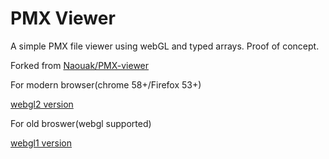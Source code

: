 # PMX Viewer

A simple PMX file viewer using webGL and typed arrays. Proof of concept.

Forked from [Naouak/PMX-viewer](https://github.com/Naouak/PMX-viewer)

For modern browser(chrome 58+/Firefox 53+)

[webgl2 version](http://aicdg.com/PMX-viewer-webgl2/)

For old broswer(webgl supported)

[webgl1 version](http://aicdg.com/PMX-viewer-webgl2/index-webgl.html)
